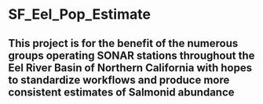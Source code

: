 # SF_Eel_Pop_Estimate

## This project is for the benefit of the numerous groups operating SONAR stations throughout the Eel River Basin of Northern California with hopes to standardize workflows and produce more consistent estimates of Salmonid abundance






